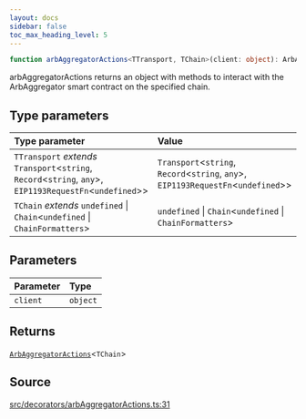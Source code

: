 ```yaml
---
layout: docs
sidebar: false
toc_max_heading_level: 5
---
```


```ts
function arbAggregatorActions<TTransport, TChain>(client: object): ArbAggregatorActions<TChain>
```

arbAggregatorActions returns an object with methods to interact with the
ArbAggregator smart contract on the specified chain.

## Type parameters

| Type parameter | Value |
| :------ | :------ |
| `TTransport` *extends* `Transport`\<`string`, `Record`\<`string`, `any`\>, `EIP1193RequestFn`\<`undefined`\>\> | `Transport`\<`string`, `Record`\<`string`, `any`\>, `EIP1193RequestFn`\<`undefined`\>\> |
| `TChain` *extends* `undefined` \| `Chain`\<`undefined` \| `ChainFormatters`\> | `undefined` \| `Chain`\<`undefined` \| `ChainFormatters`\> |

## Parameters

| Parameter | Type |
| :------ | :------ |
| `client` | `object` |

## Returns

[`ArbAggregatorActions`](../type-aliases/ArbAggregatorActions.md)\<`TChain`\>

## Source

[src/decorators/arbAggregatorActions.ts:31](https://github.com/OffchainLabs/arbitrum-orbit-sdk/blob/9d5595a042e42f7d6b9af10a84816c98ea30f330/src/decorators/arbAggregatorActions.ts#L31)
